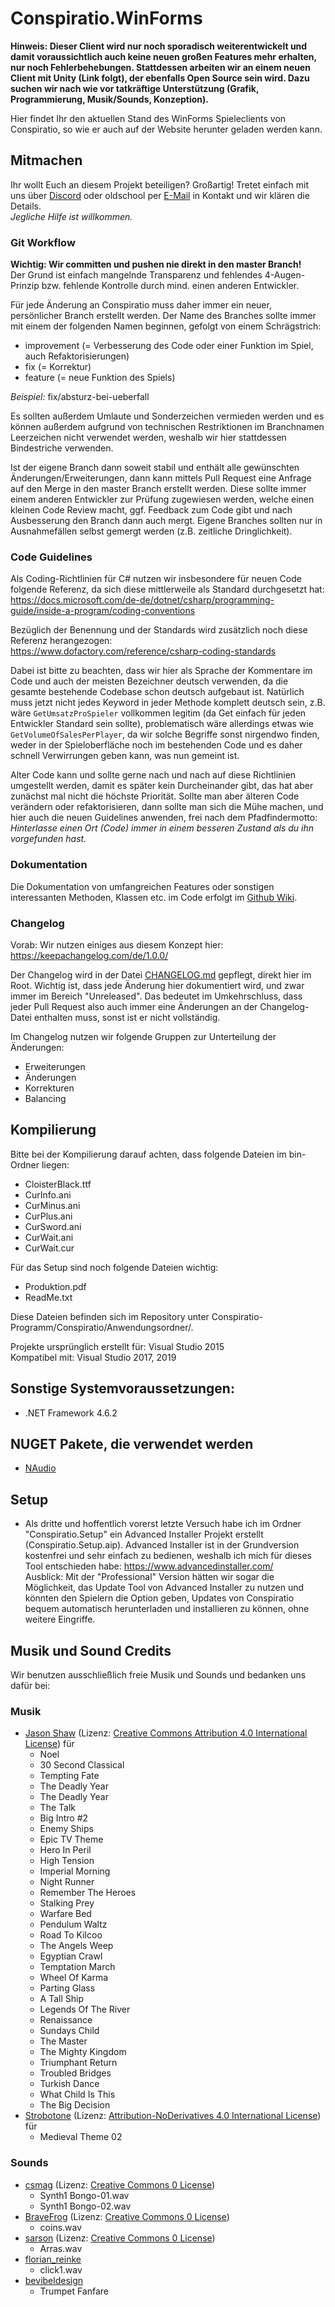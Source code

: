 ﻿# Conspiratio.WinForms

**Hinweis: Dieser Client wird nur noch sporadisch weiterentwickelt und damit voraussichtlich auch keine neuen großen Features mehr erhalten, nur noch Fehlerbehebungen. Stattdessen arbeiten wir an einem neuen Client mit Unity (Link folgt), der ebenfalls Open Source sein wird. Dazu suchen wir nach wie vor tatkräftige Unterstützung (Grafik, Programmierung, Musik/Sounds, Konzeption).**

Hier findet Ihr den aktuellen Stand des WinForms Spieleclients von Conspiratio, so wie er auch auf der Website herunter geladen werden kann.

## Mitmachen

Ihr wollt Euch an diesem Projekt beteiligen? Großartig! Tretet einfach mit uns über [Discord](https://discord.gg/dxkC5DPgRY) oder oldschool per <a href="&#109;&#97;&#105;&#108;&#116;&#111;&#58;%6D%61%69%6C%40%63%6F%6E%73%70%69%72%61%74%69%6F%2E%6E%65%74">E-Mail</a> in Kontakt und wir klären die Details.  
_Jegliche Hilfe ist willkommen._

### Git Workflow

**Wichtig: Wir committen und pushen nie direkt in den master Branch!**  
Der Grund ist einfach mangelnde Transparenz und fehlendes 4-Augen-Prinzip bzw. fehlende Kontrolle durch mind. einen anderen Entwickler.

Für jede Änderung an Conspiratio muss daher immer ein neuer, persönlicher Branch erstellt werden. Der Name des Branches sollte immer mit einem der folgenden Namen beginnen, gefolgt von einem Schrägstrich:
- improvement (= Verbesserung des Code oder einer Funktion im Spiel, auch Refaktorisierungen)
- fix (= Korrektur)
- feature (= neue Funktion des Spiels)

_Beispiel:_ fix/absturz-bei-ueberfall

Es sollten außerdem Umlaute und Sonderzeichen vermieden werden und es können außerdem aufgrund von technischen Restriktionen im Branchnamen Leerzeichen nicht verwendet werden, weshalb wir hier stattdessen Bindestriche verwenden.

Ist der eigene Branch dann soweit stabil und enthält alle gewünschten Änderungen/Erweiterungen, dann kann  mittels Pull Request eine Anfrage auf den Merge in den master Branch erstellt werden. Diese sollte immer einem anderen Entwickler zur Prüfung zugewiesen werden, welche einen kleinen Code Review macht, ggf. Feedback zum Code gibt und nach Ausbesserung den Branch dann auch mergt. Eigene Branches sollten nur in Ausnahmefällen selbst gemergt werden (z.B. zeitliche Dringlichkeit).

### Code Guidelines

Als Coding-Richtlinien für C# nutzen wir insbesondere für neuen Code folgende Referenz, da sich diese mittlerweile als Standard durchgesetzt hat:  
https://docs.microsoft.com/de-de/dotnet/csharp/programming-guide/inside-a-program/coding-conventions

Bezüglich der Benennung und der Standards wird zusätzlich noch diese Referenz herangezogen:  
https://www.dofactory.com/reference/csharp-coding-standards

Dabei ist bitte zu beachten, dass wir hier als Sprache der Kommentare im Code und auch der meisten Bezeichner deutsch verwenden, da die gesamte bestehende Codebase schon deutsch aufgebaut ist. Natürlich muss jetzt nicht jedes Keyword in jeder Methode komplett deutsch sein, z.B. wäre `GetUmsatzProSpieler` vollkommen legitim (da Get einfach für jeden Entwickler Standard sein sollte), problematisch wäre allerdings etwas wie `GetVolumeOfSalesPerPlayer`, da wir solche Begriffe sonst nirgendwo finden, weder in der Spieloberfläche noch im bestehenden Code und es daher schnell Verwirrungen geben kann, was nun gemeint ist.

Alter Code kann und sollte gerne nach und nach auf diese Richtlinien umgestellt werden, damit es später kein Durcheinander gibt, das hat aber zunächst mal nicht die höchste Priorität. Sollte man aber älteren Code verändern oder refaktorisieren, dann sollte man sich die Mühe machen, und hier auch die neuen Guidelines anwenden, frei nach dem Pfadfindermotto:  
_Hinterlasse einen Ort (Code) immer in einem besseren Zustand als du ihn vorgefunden hast._

### Dokumentation

Die Dokumentation von umfangreichen Features oder sonstigen interessanten Methoden, Klassen etc. im Code erfolgt im [Github Wiki](https://github.com/Conspiratio/Conspiratio.WinForms/wiki).

### Changelog

Vorab: Wir nutzen einiges aus diesem Konzept hier: https://keepachangelog.com/de/1.0.0/

Der Changelog wird in der Datei [CHANGELOG.md](https://github.com/Conspiratio/Conspiratio.WinForms/blob/master/CHANGELOG.md) gepflegt, direkt hier im Root. Wichtig ist, dass jede Änderung hier dokumentiert wird, und zwar immer im Bereich "Unreleased". Das bedeutet im Umkehrschluss, dass jeder Pull Request also auch immer eine Änderungen an der Changelog-Datei enthalten muss, sonst ist er nicht vollständig.

Im Changelog nutzen wir folgende Gruppen zur Unterteilung der Änderungen:

- Erweiterungen
- Änderungen
- Korrekturen
- Balancing

## Kompilierung
Bitte bei der Kompilierung darauf achten, dass folgende Dateien im bin-Ordner liegen:
- CloisterBlack.ttf
- CurInfo.ani
- CurMinus.ani
- CurPlus.ani
- CurSword.ani
- CurWait.ani
- CurWait.cur

Für das Setup sind noch folgende Dateien wichtig:
- Produktion.pdf
- ReadMe.txt

Diese Dateien befinden sich im Repository unter Conspiratio-Programm/Conspiratio/Anwendungsordner/. 

Projekte ursprünglich erstellt für: Visual Studio 2015  
Kompatibel mit: Visual Studio 2017, 2019

## Sonstige Systemvoraussetzungen:
- .NET Framework 4.6.2

## NUGET Pakete, die verwendet werden
- [NAudio](https://www.nuget.org/packages/NAudio/)

## Setup
- Als dritte und hoffentlich vorerst letzte Versuch habe ich im Ordner "Conspiratio.Setup" ein Advanced Installer Projekt erstellt (Conspiratio.Setup.aip). Advanced Installer ist in der Grundversion kostenfrei und  sehr einfach zu bedienen, weshalb ich mich für dieses Tool entschieden habe: https://www.advancedinstaller.com/  
Ausblick: Mit der "Professional" Version hätten wir sogar die Möglichkeit, das Update Tool von Advanced Installer zu nutzen und könnten den Spielern die Option geben, Updates von Conspiratio bequem automatisch herunterladen und installieren zu können, ohne weitere Eingriffe.

## Musik und Sound Credits

Wir benutzen ausschließlich freie Musik und Sounds und bedanken uns dafür bei:

### Musik

- [Jason Shaw](https://audionautix.com/) (Lizenz: [Creative Commons Attribution 4.0 International License](https://creativecommons.org/licenses/by/4.0)) für
  - Noel
  - 30 Second Classical
  - Tempting Fate
  - The Deadly Year
  - The Deadly Year
  - The Talk
  - Big Intro #2
  - Enemy Ships
  - Epic TV Theme
  - Hero In Peril
  - High Tension
  - Imperial Morning
  - Night Runner
  - Remember The Heroes
  - Stalking Prey
  - Warfare Bed
  - Pendulum Waltz
  - Road To Kilcoo
  - The Angels Weep
  - Egyptian Crawl
  - Temptation March
  - Wheel Of Karma
  - Parting Glass
  - A Tall Ship
  - Legends Of The River
  - Renaissance
  - Sundays Child
  - The Master
  - The Mighty Kingdom
  - Triumphant Return
  - Troubled Bridges
  - Turkish Dance
  - What Child Is This
  - The Big Decision
- [Strobotone](https://freemusicarchive.org/music/Strobotone/) (Lizenz: [Attribution-NoDerivatives 4.0 International License](https://creativecommons.org/licenses/by-nd/4.0)) für
  - Medieval Theme 02

### Sounds

- [csmag](https://freesound.org/people/csmag/) (Lizenz: [Creative Commons 0 License](https://creativecommons.org/publicdomain/zero/1.0/))
  - Synth1 Bongo-01.wav
  - Synth1 Bongo-02.wav
- [BraveFrog](https://freesound.org/people/BraveFrog/) (Lizenz: [Creative Commons 0 License](https://creativecommons.org/publicdomain/zero/1.0/))
  - coins.wav
- [sarson](https://freesound.org/people/sarson/) (Lizenz: [Creative Commons 0 License](https://creativecommons.org/publicdomain/zero/1.0/))
  - Arras.wav
- [florian_reinke](https://freesound.org/people/florian_reinke/)
  - click1.wav
- [bevibeldesign](https://freesound.org/people/bevibeldesign/)
  - Trumpet Fanfare